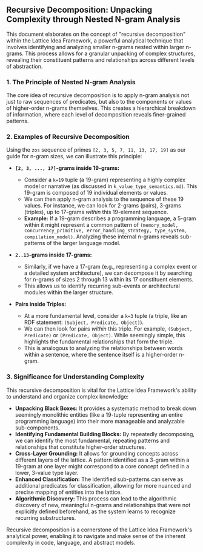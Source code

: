 ## Recursive Decomposition: Unpacking Complexity through Nested N-gram Analysis

This document elaborates on the concept of "recursive decomposition" within the Lattice Idea Framework, a powerful analytical technique that involves identifying and analyzing smaller n-grams nested within larger n-grams. This process allows for a granular unpacking of complex structures, revealing their constituent patterns and relationships across different levels of abstraction.

### 1. The Principle of Nested N-gram Analysis

The core idea of recursive decomposition is to apply n-gram analysis not just to raw sequences of predicates, but also to the components or values of higher-order n-grams themselves. This creates a hierarchical breakdown of information, where each level of decomposition reveals finer-grained patterns.

### 2. Examples of Recursive Decomposition

Using the `zos` sequence of primes `[2, 3, 5, 7, 11, 13, 17, 19]` as our guide for n-gram sizes, we can illustrate this principle:

*   **`[2, 3, ..., 17]`-grams inside 19-grams:**
    *   Consider a `k=19` tuple (a 19-gram) representing a highly complex model or narrative (as discussed in `k_value_type_semantics.md`). This 19-gram is composed of 19 individual elements or values.
    *   We can then apply n-gram analysis to the sequence of these 19 values. For instance, we can look for 2-grams (pairs), 3-grams (triples), up to 17-grams *within* this 19-element sequence.
    *   **Example:** If a 19-gram describes a programming language, a 5-gram within it might represent a common pattern of `(memory_model, concurrency_primitive, error_handling_strategy, type_system, compilation_model)`. Analyzing these internal n-grams reveals sub-patterns of the larger language model.

*   **`2..13`-grams inside 17-grams:**
    *   Similarly, if we have a 17-gram (e.g., representing a complex event or a detailed system architecture), we can decompose it by searching for n-grams of sizes 2 through 13 within its 17 constituent elements.
    *   This allows us to identify recurring sub-events or architectural modules within the larger structure.

*   **Pairs inside Triples:**
    *   At a more fundamental level, consider a `k=3` tuple (a triple, like an RDF statement: `(Subject, Predicate, Object)`).
    *   We can then look for pairs *within* this triple. For example, `(Subject, Predicate)` or `(Predicate, Object)`. While seemingly simple, this highlights the fundamental relationships that form the triple.
    *   This is analogous to analyzing the relationships between words within a sentence, where the sentence itself is a higher-order n-gram.

### 3. Significance for Understanding Complexity

This recursive decomposition is vital for the Lattice Idea Framework's ability to understand and organize complex knowledge:

*   **Unpacking Black Boxes:** It provides a systematic method to break down seemingly monolithic entities (like a 19-tuple representing an entire programming language) into their more manageable and analyzable sub-components.
*   **Identifying Fundamental Building Blocks:** By repeatedly decomposing, we can identify the most fundamental, repeating patterns and relationships that constitute higher-order structures.
*   **Cross-Layer Grounding:** It allows for grounding concepts across different layers of the lattice. A pattern identified as a 3-gram within a 19-gram at one layer might correspond to a core concept defined in a lower, 3-value type layer.
*   **Enhanced Classification:** The identified sub-patterns can serve as additional predicates for classification, allowing for more nuanced and precise mapping of entities into the lattice.
*   **Algorithmic Discovery:** This process can lead to the algorithmic discovery of new, meaningful n-grams and relationships that were not explicitly defined beforehand, as the system learns to recognize recurring substructures.

Recursive decomposition is a cornerstone of the Lattice Idea Framework's analytical power, enabling it to navigate and make sense of the inherent complexity in code, language, and abstract models.